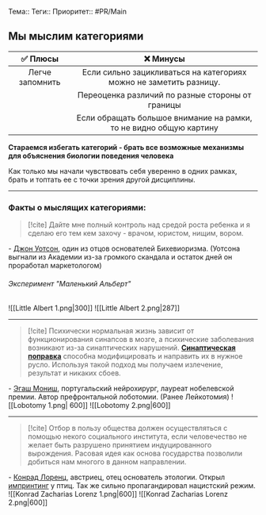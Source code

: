 Тема:: 
Теги::
Приоритет:: #PR/Main 

## Мы мыслим категориями

|    ✅ Плюсы     |                            ❌    Минусы                            | 
|:---------------:|:------------------------------------------------------------------:|
| Легче запомнить | Если сильно зацикливаться на категориях можно не заметить разницу. |
|                 |          Переоценка различий по разные стороны от границы          |
|                 | Если обращать большое внимание на рамки, то не видно общую картину |

**Стараемся избегать категорий - брать все возможные механизмы для объяснения биологии поведения человека**

Как только мы начали чувствовать себя уверенно в одних рамках, брать и топтать ее с точки зрения другой дисциплины.

_____
### Факты о мыслящих категориями:

>[!cite]
>Дайте мне полный контроль над средой роста ребенка и я сделаю его тем кем
>захочу - врачом, юристом, нищим, вором.

\- [Джон Уотсон](https://ru.wikipedia.org/wiki/Уотсон,_Джон_Бродес), один из отцов основателей Бихевиоризма. (Уотсона выгнали из Академии из-за громкого скандала и остаток дней он проработал маркетологом)
###### Эксперимент "Маленький Альберт"
![[Little Albert 1.png|300]] ![[Little Albert 2.png|287]]

---
>[!cite]
>Психически нормальная жизнь зависит от функционирования синапсов в мозге, а психические заболевания возникают из-за синаптических нарушений. [**Синаптическая поправка**](https://ru.wikipedia.org/wiki/Лоботомия) способна модифицировать и направить их в нужное русло. Используя такой подход мы получаем излечение, результат и никаких сбоев.

\- [Эгаш Мониш](https://ru.wikipedia.org/wiki/Эгаш_Мониш,_Антониу), португальский нейрохирург, лауреат нобелевской премии. Автор префронтальной лоботомии. (Ранее Лейкотомия)
![[Lobotomy 1.png| 600]]
![[Lobotomy 2.png|600]]

---

>[!cite]
>Отбор в пользу общества должен осуществляться с помощью некого социального института, если человечество не желает быть разрушено принятием индуцированного вырождения. Расовая идея как основа государства позволили добиться нам многого в данном направлении.

\- [Конрад Лоренц](https://ru.wikipedia.org/wiki/Лоренц,_Конрад), австриец, отец основатель этологии. Открыл [импринтинг](https://ru.wikipedia.org/wiki/Запечатление "Утята ходят за мамой") у птиц. Так же сильно пропагандировал нацистский режим.
![[Konrad Zacharias Lorenz 1.png|600]] ![[Konrad Zacharias Lorenz 2.png|600]]
